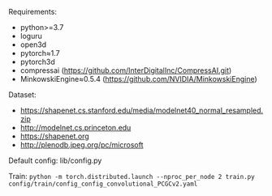 Requirements: 

- python>=3.7
- loguru
- open3d
- pytorch≈1.7
- pytorch3d
- compressai (https://github.com/InterDigitalInc/CompressAI.git)
- MinkowskiEngine≈0.5.4 (https://github.com/NVIDIA/MinkowskiEngine)

Dataset:
- https://shapenet.cs.stanford.edu/media/modelnet40_normal_resampled.zip
- http://modelnet.cs.princeton.edu
- https://shapenet.org
- http://plenodb.jpeg.org/pc/microsoft

Default config: lib/config.py

Train: `python -m torch.distributed.launch --nproc_per_node 2 train.py config/train/config_config_convolutional_PCGCv2.yaml`

